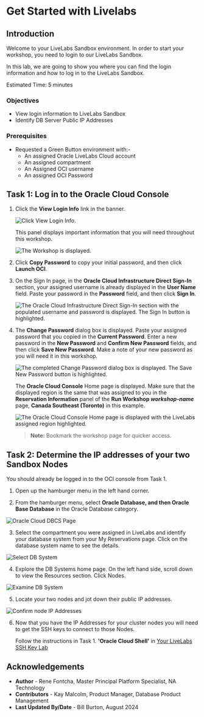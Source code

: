 # Get Started with Livelabs

## Introduction

Welcome to your LiveLabs Sandbox environment. In order to start your workshop, you need to login to our LiveLabs Sandbox.

In this lab, we are going to show you where you can find the login information and how to log in to the LiveLabs Sandbox.

Estimated Time: 5 minutes

### Objectives

-   View login information to LiveLabs Sandbox
-   Identify DB Server Public IP Addresses

### Prerequisites

* Requested a Green Button environment with:-
  - An assigned Oracle LiveLabs Cloud account
  - An assigned compartment
  - An Assigned OCI username
  - An assigned OCI Password

## Task 1: Log in to the Oracle Cloud Console

1. Click the **View Login Info** link in the banner.

    ![Click View Login Info.](./images/ll-view-login-info.png " ")

     This panel displays important information that you will need throughout this workshop.

    ![The Workshop is displayed.](./images/ll-reservation-information.png " ")

2. Click **Copy Password** to copy your initial password, and then click **Launch OCI**.

3. On the Sign In page, in the **Oracle Cloud Infrastructure Direct Sign-In** section, your assigned username is already displayed in the **User Name** field. Paste your password in the **Password** field, and then click **Sign In**.

    ![The Oracle Cloud Infrastructure Direct Sign-In section with the populated username and password is displayed. The Sign In button is highlighted.](./images/ll-signin.png " ")

4. The **Change Password** dialog box is displayed. Paste your assigned password that you copied in the **Current Password**. Enter a new password in the **New Password** and **Confirm New Password** fields, and then click **Save New Password**. Make a note of your new password as you will need it in this workshop.

    ![The completed Change Password dialog box is displayed. The Save New Password button is highlighted.](./images/ll-change-password.png " ")

    The **Oracle Cloud Console** Home page is displayed. Make sure that the displayed region is the same that was assigned to you in the **Reservation Information** panel of the **Run Workshop *workshop-name*** page, **Canada Southeast (Toronto)** in this example.

    ![The Oracle Cloud Console Home page is displayed with the LiveLabs assigned region highlighted.](images/console-home.png)

    >**Note:** Bookmark the workshop page for quicker access.

## Task 2: Determine the IP addresses of your two Sandbox Nodes

You should already be logged in to the OCI console from Task 1.

1.  Open up the hamburger menu in the left hand corner.  

2.  From the hamburger menu, select **Oracle Database, and then Oracle Base Database** in the Oracle Database category.

  ![Oracle Cloud DBCS Page](https://oracle-livelabs.github.io/common//images/console/database-dbcs.png " ")

3.  Select the compartment you were assigned in LiveLabs and identify your database system from your My Reservations page. Click on the database system name to see the details.

  ![Select DB System](./images/setup-compute-2.png " ")

4. Explore the DB Systems home page.  On the left hand side, scroll down to view the Resources section.  Click Nodes.

  ![Examine DB System](./images/setup-compute-3.png " ")

5. Locate your two nodes and jot down their public IP addresses.

  ![Confirm node IP Addresses](./images/setup-compute-4.png " ")

6. Now that you have the IP Addresses for your cluster nodes you will need to get the SSH keys to connect to those Nodes.
   
   Follow the instructions in Task 1.  **'Oracle Cloud Shell'** in [Your LiveLabs SSH Key Lab](#next)



## Acknowledgements

* **Author** - Rene Fontcha, Master Principal Platform Specialist, NA Technology
* **Contributors** - Kay Malcolm, Product Manager, Database Product Management
* **Last Updated By/Date** - Bill Burton, August 2024
